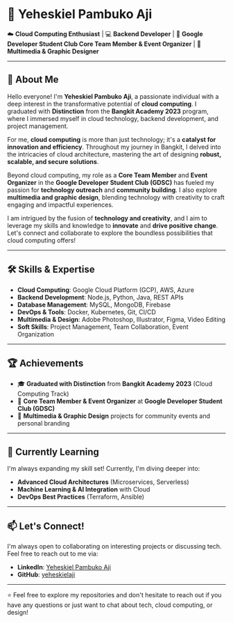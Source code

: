 # 🌟 Yeheskiel Pambuko Aji

☁️ **Cloud Computing Enthusiast** | 💻 **Backend Developer** | 🎉 **Google Developer Student Club Core Team Member & Event Organizer** | 🎨 **Multimedia & Graphic Designer**

---

## 🚀 About Me

Hello everyone! I'm **Yeheskiel Pambuko Aji**, a passionate individual with a deep interest in the transformative potential of **cloud computing**. I graduated with **Distinction** from the **Bangkit Academy 2023** program, where I immersed myself in cloud technology, backend development, and project management.

For me, **cloud computing** is more than just technology; it's a **catalyst for innovation and efficiency**. Throughout my journey in Bangkit, I delved into the intricacies of cloud architecture, mastering the art of designing **robust, scalable, and secure solutions**.

Beyond cloud computing, my role as a **Core Team Member** and **Event Organizer** in the **Google Developer Student Club (GDSC)** has fueled my passion for **technology outreach** and **community building**. I also explore **multimedia and graphic design**, blending technology with creativity to craft engaging and impactful experiences.

I am intrigued by the fusion of **technology and creativity**, and I aim to leverage my skills and knowledge to **innovate** and **drive positive change**. Let's connect and collaborate to explore the boundless possibilities that cloud computing offers!

---

## 🛠️ Skills & Expertise

- **Cloud Computing**: Google Cloud Platform (GCP), AWS, Azure
- **Backend Development**: Node.js, Python, Java, REST APIs
- **Database Management**: MySQL, MongoDB, Firebase
- **DevOps & Tools**: Docker, Kubernetes, Git, CI/CD
- **Multimedia & Design**: Adobe Photoshop, Illustrator, Figma, Video Editing
- **Soft Skills**: Project Management, Team Collaboration, Event Organization

---

## 🏆 Achievements

- 🎓 **Graduated with Distinction** from **Bangkit Academy 2023** (Cloud Computing Track)
- 🚀 **Core Team Member & Event Organizer** at **Google Developer Student Club (GDSC)**
- 🎨 **Multimedia & Graphic Design** projects for community events and personal branding

---

## 🌟 Currently Learning

I'm always expanding my skill set! Currently, I'm diving deeper into:

- **Advanced Cloud Architectures** (Microservices, Serverless)
- **Machine Learning & AI Integration** with Cloud
- **DevOps Best Practices** (Terraform, Ansible)

---

## 📫 Let's Connect!

I'm always open to collaborating on interesting projects or discussing tech. Feel free to reach out to me via:

- **LinkedIn**: [Yeheskiel Pambuko Aji](https://www.linkedin.com/in/yeheskiel-pambuko-aji/)
- **GitHub**: [yeheskielaji](https://github.com/yeheskielaji)
---

⭐️ Feel free to explore my repositories and don't hesitate to reach out if you have any questions or just want to chat about tech, cloud computing, or design!
